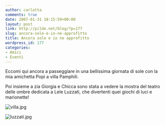 ```yaml
---
author: carlotta
comments: true
date: 2007-01-31 18:15:59+00:00
layout: post
link: http://pilde.net/blog/?p=177
slug: ancora-sole-e-io-ne-approfitto
title: Ancora sole e io ne approfitto
wordpress_id: 177
categories:
- Amici
- Eventi
---
```


Eccomi qui ancora a passeggiare in una bellissima giornata di sole con la mia amichetta Popì a villa Pamphili.

Poi insieme a zia Giorgia e Chicca sono stata a vedere la mostra del teatro delle ombre dedicata a Lele Luzzati, che divertenti quei giochi di luci e marionette!

![villa.jpg](http://pilde.net/blog/wp-content/uploads/2007/01/villa.jpg)




![luzzati.jpg](http://pilde.net/blog/wp-content/uploads/2007/01/luzzati.jpg)



